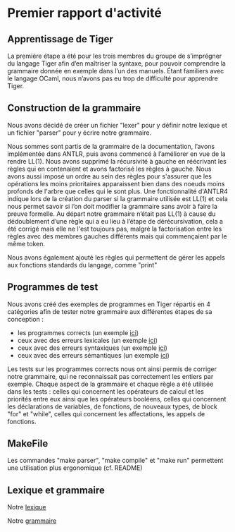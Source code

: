 # Premier rapport d'activité
## Apprentissage de Tiger
La première étape a été pour les trois membres du groupe de s’imprégner du langage Tiger afin d’en maîtriser la syntaxe, pour pouvoir comprendre la grammaire donnée en exemple dans l’un des manuels. Étant familiers avec le langage OCaml, nous n’avons pas eu trop de difficulté pour apprendre Tiger.

## Construction de la grammaire
Nous avons décidé de créer un fichier "lexer" pour y définir notre lexique et un fichier "parser" pour y écrire notre grammaire.

Nous sommes sont partis de la grammaire de la documentation, l’avons implémentée dans ANTLR, puis avons commencé à l’améliorer en vue de la rendre LL(1).
Nous avons supprimé la récursivité à gauche en réécrivant les règles qui en contenaient et avons factorisé les règles à gauche. Nous avons aussi imposé un ordre au sein des règles pour s'assurer que les opérations les moins prioritaires apparaissent bien dans des noeuds moins profonds de l'arbre que celles qui le sont plus.
Une fonctionnalité d'ANTLR4 indique lors de la création du parser si la grammaire utilisée est LL(1) et cela nous permet savoir si l’on doit modifier la grammaire sans avoir à faire la preuve formelle. Au départ notre grammaire n’était pas LL(1) à cause du dédoublement d’une règle qui a eu lieu à l’étape de dérécursivation, cela a été corrigé mais elle ne l'est toujours pas, malgré la factorisation entre les règles avec des membres gauches différents mais qui commençaient par le même token.

Nous avons également ajouté les règles qui permettent de gérer les appels aux fonctions standards du langage, comme "print"

## Programmes de test
Nous avons créé des exemples de programmes en Tiger répartis en 4 catégories afin de tester notre grammaire aux différentes étapes de sa conception : 
- les programmes corrects (un exemple [ici](../examples/good/facto.tig))
- ceux avec des erreurs lexicales (un exemple [ici](../examples/bad_lex/wrong_id.tig))
- ceux avec des erreurs syntaxiques (un exemple [ici](../examples/bad_syn/missing_quote.tig))
- ceux avec des erreurs sémantiques (un exemple [ici](../examples/bad_sem/dict.tig))

Les tests sur les programmes corrects nous ont ainsi permis de corriger notre grammaire, qui ne reconnaissait pas correctement les entiers par exemple. Chaque aspect de la grammaire et chaque règle a été utilisée dans les tests : celles qui concernent les opérateurs de calcul et les priorités entre eux ainsi que les opérateurs booléens, celles qui concernent les déclarations de variables, de fonctions, de nouveaux types, de block "for" et "while", celles qui concernent les affectations, les appels de fonctions.


## MakeFile
Les commandes "make parser", "make compile" et "make run" permettent une utilisation plus ergonomique (cf. README)

## Lexique et grammaire
Notre [lexique](../TigerLexer.g4)

Notre [grammaire](../TigerParser.g4)
